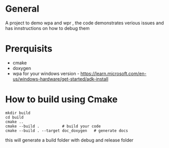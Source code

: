 # General
A project to demo wpa and wpr , the code demonstrates verious issues and has innstructions on how to debug them

# Prerquisits
- cmake
- doxygen
- wpa for your windows version - https://learn.microsoft.com/en-us/windows-hardware/get-started/adk-install

# How to build using Cmake
```
mkdir build
cd build
cmake ..
cmake --build .          # build your code
cmake --build . --target doc_doxygen   # generate docs

```

this will generate a build folder with debug and release folder
